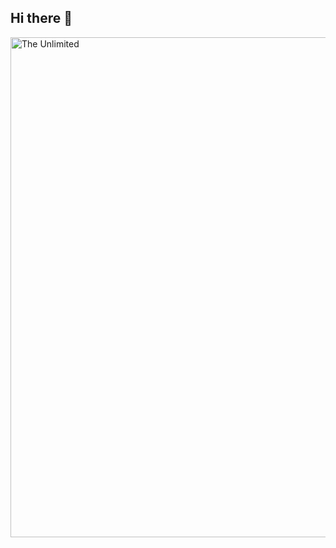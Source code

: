 ## Hi there 👋

<img src='https://github.com/Kagl78/Kagl78/blob/main/black-cat-gif-24771506.htm' alt='The Unlimited' width='800'>
